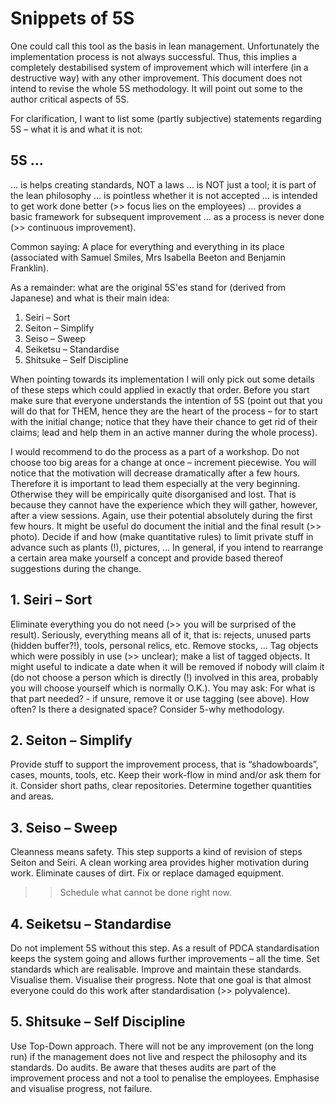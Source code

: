<h1>Snippets of 5S</h1>
One could call this tool as the basis in lean management. Unfortunately the implementation process is not always successful. Thus, this implies a completely destabilised system of improvement which  will interfere (in a destructive way) with any other improvement. This document does not intend to revise the whole 5S methodology. It will point out some to the author critical aspects of 5S.

For clarification, I want to list some (partly subjective) statements regarding 5S – what it is and what it is not:

<h2>5S …</h2>
	… is helps creating standards, NOT a laws
	… is NOT just a tool; it is part of the lean philosophy
	… is pointless whether it is not accepted
	… is intended to get work done better (>> focus lies on the employees)
	… provides a basic framework for subsequent improvement
	… as a process is never done (>> continuous improvement).

Common saying: A place for everything and everything in its place (associated with Samuel Smiles, Mrs Isabella Beeton and Benjamin Franklin).

As a remainder: what are the original 5S'es stand for (derived from Japanese) and what is their main idea:

1. Seiri – Sort
2. Seiton – Simplify
3. Seiso – Sweep
4. Seiketsu – Standardise 
5. Shitsuke – Self Discipline

When pointing towards its implementation I will only pick out some details of these steps which could applied in exactly that order. Before you start make sure that everyone understands the intention of 5S (point out that you will do that for THEM, hence they are the heart of the process – for to start with the initial change; notice that they have their chance to get rid of their claims; lead and help them in an active manner during the whole process).

I would recommend to do the process as a part of a workshop. Do not choose too big areas for a change at once – increment piecewise. You will notice that the motivation will decrease dramatically after a few hours. Therefore it is important to lead them especially at the very beginning. Otherwise they will be empirically quite disorganised and lost. That is because they cannot have the experience which they will gather, however, after a view sessions. Again, use their potential absolutely during the first few hours. It might be useful do document the initial and the final result (>> photo). Decide if and how (make quantitative rules) to limit private stuff in advance such as plants (!), pictures, … In general, if you intend to rearrange a certain area make yourself a concept and provide based thereof suggestions during the change.

<h2>1. Seiri – Sort</h2>
Eliminate everything you do not need (>> you will be surprised of the result). Seriously, everything means all of it, that is: rejects, unused parts (hidden buffer?!), tools, personal relics, etc. Remove stocks, … Tag objects which were possibly in use (>> unclear); make a list of tagged objects. It might useful to indicate a date when it will be removed if nobody will claim it (do not choose a person which is directly (!) involved in this area, probably you will choose yourself which is normally O.K.).
You may ask:
	For what is that part needed? - if unsure, remove it or use tagging (see above).
	How often?
	Is there a designated space?
Consider 5-why methodology.

<h2>2. Seiton – Simplify</h2>
Provide stuff to support the improvement process, that is “shadowboards”, cases, mounts, tools, etc.  Keep their work-flow in mind and/or ask them for it. Consider short paths, clear repositories. Determine together quantities and areas.

<h2>3. Seiso – Sweep</h2>
Cleanness means safety. This step supports a kind of revision of steps Seiton and Seiri. A clean working area provides higher motivation during work. Eliminate causes of dirt. Fix or replace damaged equipment.

>> Schedule what cannot be done right now.

<h2>4. Seiketsu – Standardise</h2>
Do not implement 5S without this step. As a result of PDCA standardisation keeps the system going and allows further improvements – all the time. Set standards which are realisable. Improve and maintain these standards. Visualise them. Visualise their progress. Note that one goal is that almost everyone could do this work after standardisation (>> polyvalence).

<h2>5. Shitsuke – Self Discipline</h2>
Use Top-Down approach. There will not be any improvement (on the long run) if the management does not live and respect the philosophy and its standards. Do audits. Be aware that theses audits are part of the improvement process and not a tool to penalise the employees. Emphasise and visualise progress, not failure.

